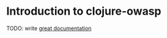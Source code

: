 # Introduction to clojure-owasp

TODO: write [great documentation](http://jacobian.org/writing/what-to-write/)
